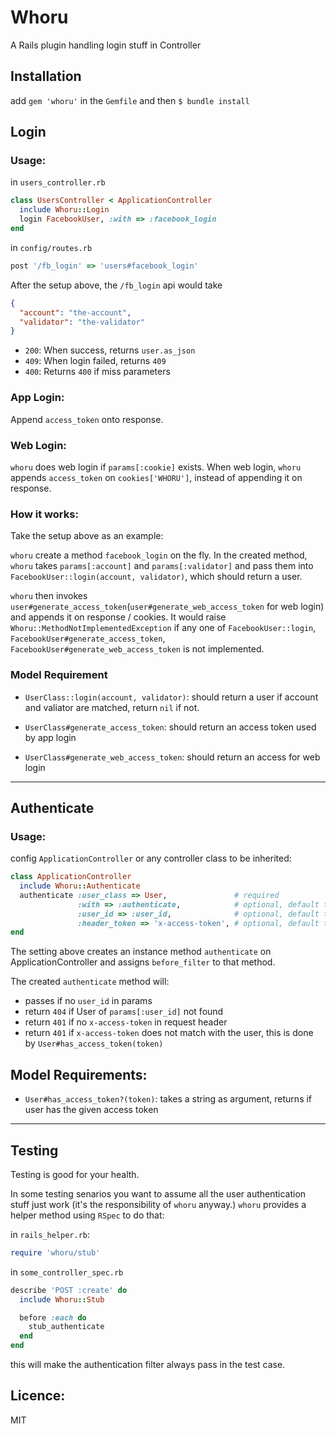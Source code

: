 # Whoru

A Rails plugin handling login stuff in Controller

## Installation

add `gem 'whoru'` in the `Gemfile` and then `$ bundle install`

## Login
### Usage:
in `users_controller.rb`
```ruby
class UsersController < ApplicationController
  include Whoru::Login
  login FacebookUser, :with => :facebook_login
end
```

in `config/routes.rb`
```ruby
post '/fb_login' => 'users#facebook_login'
```

After the setup above, the `/fb_login` api would take 

```json
{
  "account": "the-account",
  "validator": "the-validator"
}
```

- `200`: When success, returns `user.as_json` 
- `409`: When login failed, returns `409`
- `400`: Returns `400` if miss parameters

### App Login:
Append `access_token` onto response.

### Web Login:
`whoru` does web login if `params[:cookie]` exists.
When web login, `whoru` appends `access_token` on `cookies['WHORU']`, instead of appending it on response.


### How it works:
Take the setup above as an example:

`whoru` create a method `facebook_login` on the fly.
In the created method, `whoru` takes `params[:account]` and `params[:validator]` 
and pass them into `FacebookUser::login(account, validator)`, which should return a user.

`whoru` then invokes `user#generate_access_token`(`user#generate_web_access_token` for web login) and appends it on response / cookies.
It would raise `Whoru::MethodNotImplementedException` if any one of `FacebookUser::login`, `FacebookUser#generate_access_token`, `FacebookUser#generate_web_access_token` is not implemented.


### Model Requirement

- `UserClass::login(account, validator)`: 
should return a user if account and valiator are matched, return `nil` if not.

- `UserClass#generate_access_token`: 
should return an access token used by app login

- `UserClass#generate_web_access_token`:
should return an access for web login

----

## Authenticate
### Usage:
config `ApplicationController` or any controller class to be inherited:

```ruby
class ApplicationController
  include Whoru::Authenticate
  authenticate :user_class => User,               # required
               :with => :authenticate,            # optional, default to `whoru_authenticate`
               :user_id => :user_id,              # optional, default to `:user_id`
               :header_token => 'x-access-token', # optional, default to `x-access-token`
end
```

The setting above creates an instance method `authenticate` on ApplicationController and assigns `before_filter` to that method.

The created `authenticate` method will:

- passes if no `user_id` in params
- return `404` if User of `params[:user_id]` not found
- return `401` if no `x-access-token` in request header
- return `401` if `x-access-token` does not match with the user, this is done by `User#has_access_token(token)`

## Model Requirements:
- `User#has_access_token?(token)`: takes a string as argument, returns if user has the given access token


----

## Testing
Testing is good for your health. 

In some testing senarios you want to assume all the user authentication stuff just work (it's the responsibility of `whoru` anyway.)
`whoru` provides a helper method using `RSpec` to do that:
 
in `rails_helper.rb`:

```ruby
require 'whoru/stub'
```

in `some_controller_spec.rb`

```ruby
describe 'POST :create' do
  include Whoru::Stub

  before :each do
    stub_authenticate
  end
end
```

this will make the authentication filter always pass in the test case.


## Licence: 
MIT

